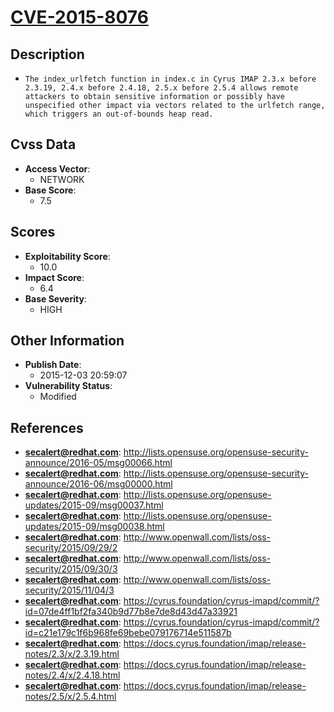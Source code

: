 
# [CVE-2015-8076](http://lists.opensuse.org/opensuse-security-announce/2016-05/msg00066.html)

## Description

- `The index_urlfetch function in index.c in Cyrus IMAP 2.3.x before 2.3.19, 2.4.x before 2.4.18, 2.5.x before 2.5.4 allows remote attackers to obtain sensitive information or possibly have unspecified other impact via vectors related to the urlfetch range, which triggers an out-of-bounds heap read.`

## Cvss Data

- **Access Vector**:
  - NETWORK
- **Base Score**:
  - 7.5

## Scores

- **Exploitability Score**:
  - 10.0
- **Impact Score**:
  - 6.4
- **Base Severity**:
  - HIGH

## Other Information

- **Publish Date**:
  - 2015-12-03 20:59:07
- **Vulnerability Status**:
  - Modified

## References

- **secalert@redhat.com**: http://lists.opensuse.org/opensuse-security-announce/2016-05/msg00066.html
- **secalert@redhat.com**: http://lists.opensuse.org/opensuse-security-announce/2016-06/msg00000.html
- **secalert@redhat.com**: http://lists.opensuse.org/opensuse-updates/2015-09/msg00037.html
- **secalert@redhat.com**: http://lists.opensuse.org/opensuse-updates/2015-09/msg00038.html
- **secalert@redhat.com**: http://www.openwall.com/lists/oss-security/2015/09/29/2
- **secalert@redhat.com**: http://www.openwall.com/lists/oss-security/2015/09/30/3
- **secalert@redhat.com**: http://www.openwall.com/lists/oss-security/2015/11/04/3
- **secalert@redhat.com**: https://cyrus.foundation/cyrus-imapd/commit/?id=07de4ff1bf2fa340b9d77b8e7de8d43d47a33921
- **secalert@redhat.com**: https://cyrus.foundation/cyrus-imapd/commit/?id=c21e179c1f6b968fe69bebe079176714e511587b
- **secalert@redhat.com**: https://docs.cyrus.foundation/imap/release-notes/2.3/x/2.3.19.html
- **secalert@redhat.com**: https://docs.cyrus.foundation/imap/release-notes/2.4/x/2.4.18.html
- **secalert@redhat.com**: https://docs.cyrus.foundation/imap/release-notes/2.5/x/2.5.4.html
